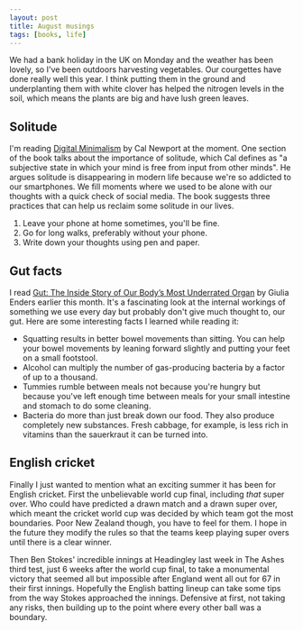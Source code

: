 ```yaml
---
layout: post
title: August musings
tags: [books, life]
---
```


We had a bank holiday in the UK on Monday and the weather has been lovely, so I've been outdoors harvesting vegetables. Our courgettes have done really well this year. I think putting them in the ground and underplanting them with white clover has helped the nitrogen levels in the soil, which means the plants are big and have lush green leaves.

## Solitude

I'm reading [Digital Minimalism](http://www.calnewport.com/books/digital-minimalism/) by Cal Newport at the moment. One section of the book talks about the importance of solitude, which Cal defines as "a subjective state in which your mind is free from input from other minds". He argues solitude is disappearing in modern life because we're so addicted to our smartphones. We fill moments where we used to be alone with our thoughts with a quick check of social media. The book suggests three practices that can help us reclaim some solitude in our lives.

1. Leave your phone at home sometimes, you'll be fine.
2. Go for long walks, preferably without your phone.
3. Write down your thoughts using pen and paper.

## Gut facts

I read [Gut: The Inside Story of Our Body’s Most Underrated Organ](https://www.goodreads.com/book/show/23013953-gut) by Giulia Enders earlier this month. It's a fascinating look at the internal workings of something we use every day but probably don't give much thought to, our gut. Here are some interesting facts I learned while reading it:

- Squatting results in better bowel movements than sitting. You can help your bowel movements by leaning forward slightly and putting your feet on a small footstool.
- Alcohol can multiply the number of gas-producing bacteria by a factor of up to a thousand.
- Tummies rumble between meals not because you're hungry but because you've left enough time between meals for your small intestine and stomach to do some cleaning.
- Bacteria do more than just break down our food. They also produce completely new substances. Fresh cabbage, for example, is less rich in vitamins than the sauerkraut it can be turned into.

## English cricket

Finally I just wanted to mention what an exciting summer it has been for English cricket. First the unbelievable world cup final, including _that_ super over. Who could have predicted a drawn match and a drawn super over, which meant the cricket world cup was decided by which team got the most boundaries. Poor New Zealand though, you have to feel for them. I hope in the future they modify the rules so that the teams keep playing super overs until there is a clear winner.

Then Ben Stokes' incredible innings at Headingley last week in The Ashes third test, just 6 weeks after the world cup final, to take a monumental victory that seemed all but impossible after England went all out for 67 in their first innings. Hopefully the English batting lineup can take some tips from the way Stokes approached the innings. Defensive at first, not taking any risks, then building up to the point where every other ball was a boundary.
